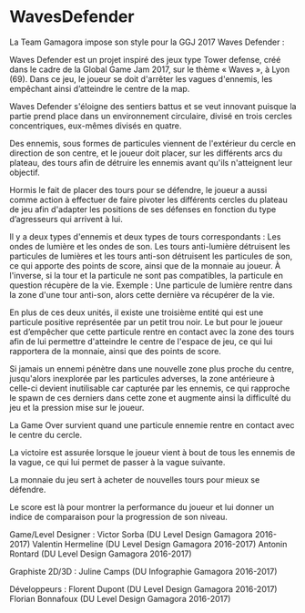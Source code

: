 # WavesDefender
La Team Gamagora impose son style pour la GGJ 2017
Waves Defender :

Waves Defender est un projet inspiré des jeux type Tower defense, créé dans le cadre de la Global Game Jam 2017, sur le thème « Waves », à Lyon (69). 
Dans ce jeu, le joueur se doit d'arrêter les vagues d'ennemis, les empêchant ainsi d’atteindre le centre de la map.

Waves Defender s'éloigne des sentiers battus et se veut innovant puisque la partie prend place dans un environnement circulaire, divisé en trois cercles concentriques, eux-mêmes divisés en quatre.

Des ennemis, sous formes de particules viennent de l'extérieur du cercle en direction de son centre, et le joueur doit placer, sur les différents arcs du plateau, des tours afin de détruire les ennemis avant qu'ils n'atteignent leur objectif.

Hormis le fait de placer des tours pour se défendre, le joueur a aussi comme action à effectuer de faire pivoter les différents cercles du plateau de jeu afin d'adapter les positions de ses défenses en fonction du type d’agresseurs qui arrivent à lui.

Il y a deux types d'ennemis et deux types de tours correspondants : Les ondes de lumière et les ondes de son. Les tours anti-lumière détruisent les particules de lumières et les tours anti-son détruisent les particules de son, ce qui apporte des points de score, ainsi que de la monnaie au joueur. À l'inverse, si la tour et la particule ne sont pas compatibles, la particule en question récupère de la vie. Exemple : Une particule de lumière rentre dans la zone d'une tour anti-son, alors cette dernière va récupérer de la vie.

En plus de ces deux unités, il existe une troisième entité qui est une particule positive représentée par un petit trou noir. Le but pour le joueur est d’empêcher que cette particule rentre en contact avec la zone des tours afin de lui permettre d'atteindre le centre de l'espace de jeu, ce qui lui rapportera de la monnaie, ainsi que des points de score.

Si jamais un ennemi pénètre dans une nouvelle zone plus proche du centre, jusqu'alors inexplorée par les particules adverses, la zone antérieure à celle-ci devient inutilisable car capturée par les ennemis, ce qui rapproche le spawn de ces derniers dans cette zone et augmente ainsi la difficulté du jeu et la pression mise sur le joueur.

La Game Over survient quand une particule ennemie rentre en contact avec le centre du cercle.

La victoire est assurée lorsque le joueur vient à bout de tous les ennemis de la vague, ce qui lui permet de passer à la vague suivante.

La monnaie du jeu sert à acheter de nouvelles tours pour mieux se défendre.

Le score est là pour montrer la performance du joueur et lui donner un indice de comparaison pour la progression de son niveau.


Game/Level Designer : 
Victor Sorba (DU Level Design Gamagora 2016-2017)
Valentin Hermeline (DU Level Design Gamagora 2016-2017)
Antonin Rontard (DU Level Design Gamagora 2016-2017)

Graphiste 2D/3D :
Juline Camps (DU Infographie Gamagora 2016-2017)

Développeurs : 
Florent Dupont (DU Level Design Gamagora 2016-2017)
Florian Bonnafoux (DU Level Design Gamagora 2016-2017)
